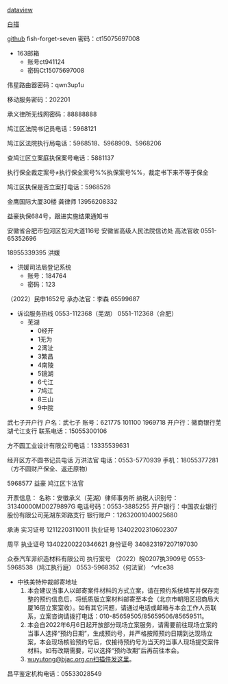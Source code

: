 [dataview](https://zhuanlan.zhihu.com/p/373623264)

[白描](https://web.baimiaoapp.com/)

[github](https://github.com/)
fish-forget-seven 密码：ct15075697008

- 163邮箱
	- 账号ct941124
	- 密码Ct15075697008

伟星路由器密码：qwn3up1u

移动服务密码：202201

承义律所无线网密码：88888888

鸠江区法院书记员电话：5968121

鸠江区法院执行局电话：5968518、5968909、5968206

查鸠江区立案庭执保案号电话：5881137

执行保全裁定案号≠执行保全案号%%执保案号%%，裁定书下来不等于保全

鸠江区执保是否立案打电话：5968528 

金鹰国际大厦30楼 龚律师 13956208332

益豪执保684号，跟进实施结果通知书

安徽省合肥市包河区包河大道116号 安徽省高级人民法院信访处 高法官收 0551-65352696

18955339395 洪媛

- 洪媛司法局登记系统
	- 账号：184764
	- 密码：123

（2022）民申1652号 承办法官：李森 65599687 

- 诉讼服务热线 0553-112368（芜湖） 0551-112368（合肥）
	- 芜湖
		- 0经开
		- 1无为
		- 2湾沚
		- 3繁昌
		- 4南陵
		- 5镜湖
		- 6弋江
		- 7鸠江
		- 8三山
		- 9中院

武七子开户行
户名：武七子
账号：621775 101100 1969718
开户行：徽商银行芜湖弋江支行
联系电话：15055300106

方不圆工业设计有限公司电话：13335539631

经开区方不圆书记员电话 万洪法官 电话：0553-5770939 手机：18055377281（方不圆财产保全、返还原物）

5968577 益豪 鸠江区卞法官

开票信息：
名称：安徽承义（芜湖）律师事务所
纳税人识别号：31340000MD0279897G
电话号码：0553-3885255
开户银行：中国农业银行股份有限公司芜湖东郊路支行
银行账户：12632001040025680

承涛 实习证号 12112203110011 执业证号 13402202310602307

周平 执业证号 13402200220346621 身份证号 340823197207197030

众泰汽车非织造材料有限公司 执行案号 （2022）皖0207执3909号 0553-5968538（鸠江执行庭） 0553-5968352（何法官） ^vfce38

- 中铁美特仲裁邮寄地址
	1. 本会建议当事人以邮寄案件材料的方式立案，请在预约系统填写并保存完整的预约信息后，将纸质版立案材料邮寄至本会（北京市朝阳区招商局大厦16层立案室收）。如有其它问题，请通过电话或邮箱与本会工作人员联系，立案咨询请拨打电话：010-85659505/85659506/85659511。
	2. 本会自2022年6月6日起开放部分现场立案服务，请需要前往现场立案的当事人选择“预约日期”，生成预约号，并严格按照预约日期到达现场立案，本会现场核验预约号后，仅接待预约号为当天的当事人现场提交案件材料。如有改期需要，可以选择“预约改期”后再前往本会。
	3.  wuyutong@bjac.org.cn扫描件发这里。

昌平鉴定机构电话：05533028549